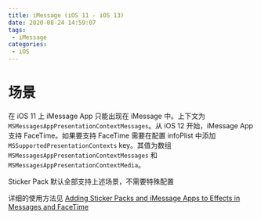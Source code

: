 ```yaml
---
title: iMessage (iOS 11 - iOS 13)
date: 2020-08-24 14:59:07
tags:
 - iMessage
categories:
 - iOS
---
```


# 场景

在 iOS 11 上 iMessage App 只能出现在 iMessage 中。上下文为 `MSMessagesAppPresentationContextMessages`。从 iOS 12 开始，iMessage App 支持 FaceTime。如果要支持 FaceTime 需要在配置 infoPlist 中添加 `MSSupportedPresentationContexts` key。其值为数组 `MSMessagesAppPresentationContextMessages` 和 `MSMessagesAppPresentationContextMedia`。

Sticker Pack 默认全部支持上述场景，不需要特殊配置

详细的使用方法见 [Adding Sticker Packs and iMessage Apps to Effects in Messages and FaceTime](https://developer.apple.com/documentation/messages/adding_sticker_packs_and_imessage_apps_to_effects_in_messages_and_facetime?language=objc)

